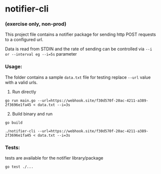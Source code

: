 # notifier-cli
### (exercise only, non-prod)

This project file contains a notifier package for sending
http POST requests to a configured url.

Data is read from STDIN and the rate of sending can be controlled via
`--i or --interval eg --i=5s` parameter
### Usage:

The folder contains a sample `data.txt` file for testing
replace `--url` value with a valid urls.

1. Run directly
```
go run main.go --url=https://webhook.site/f30d570f-20ac-4211-a389-2f3696e1fa45 < data.txt --i=3s
```

2. Build binary and run
```
go build

./notifier-cli --url=https://webhook.site/f30d570f-20ac-4211-a389-2f3696e1fa45 < data.txt --i=3s
```

### Tests:
tests are available for the notifier library/package
```
go test ./...
```
